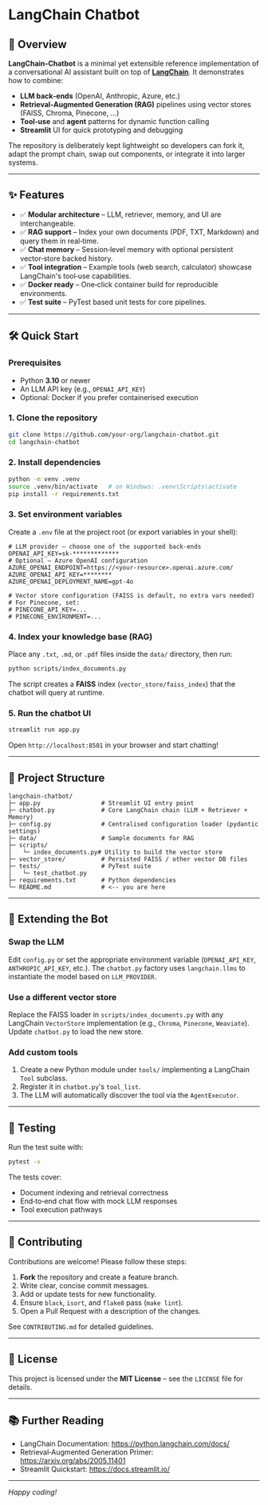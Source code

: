 # LangChain Chatbot

## 📖 Overview

**LangChain‑Chatbot** is a minimal yet extensible reference implementation of a conversational AI assistant built on top of **[LangChain](https://python.langchain.com/)**.  It demonstrates how to combine:

- **LLM back‑ends** (OpenAI, Anthropic, Azure, etc.)
- **Retrieval‑Augmented Generation (RAG)** pipelines using vector stores (FAISS, Chroma, Pinecone, …)
- **Tool‑use** and **agent** patterns for dynamic function calling
- **Streamlit** UI for quick prototyping and debugging

The repository is deliberately kept lightweight so developers can fork it, adapt the prompt chain, swap out components, or integrate it into larger systems.

---

## ✨ Features

- ✅ **Modular architecture** – LLM, retriever, memory, and UI are interchangeable.
- ✅ **RAG support** – Index your own documents (PDF, TXT, Markdown) and query them in real‑time.
- ✅ **Chat memory** – Session‑level memory with optional persistent vector‑store backed history.
- ✅ **Tool integration** – Example tools (web search, calculator) showcase LangChain's tool‑use capabilities.
- ✅ **Docker ready** – One‑click container build for reproducible environments.
- ✅ **Test suite** – PyTest based unit tests for core pipelines.

---

## 🛠️ Quick Start

### Prerequisites

- Python **3.10** or newer
- An LLM API key (e.g., `OPENAI_API_KEY`)
- Optional: Docker if you prefer containerised execution

### 1. Clone the repository

```bash
git clone https://github.com/your-org/langchain-chatbot.git
cd langchain-chatbot
```

### 2. Install dependencies

```bash
python -m venv .venv
source .venv/bin/activate   # on Windows: .venv\Scripts\activate
pip install -r requirements.txt
```

### 3. Set environment variables

Create a `.env` file at the project root (or export variables in your shell):

```dotenv
# LLM provider – choose one of the supported back‑ends
OPENAI_API_KEY=sk-*************
# Optional – Azure OpenAI configuration
AZURE_OPENAI_ENDPOINT=https://<your-resource>.openai.azure.com/
AZURE_OPENAI_API_KEY=********
AZURE_OPENAI_DEPLOYMENT_NAME=gpt-4o

# Vector store configuration (FAISS is default, no extra vars needed)
# For Pinecone, set:
# PINECONE_API_KEY=...
# PINECONE_ENVIRONMENT=...
```

### 4. Index your knowledge base (RAG)

Place any `.txt`, `.md`, or `.pdf` files inside the `data/` directory, then run:

```bash
python scripts/index_documents.py
```

The script creates a **FAISS** index (`vector_store/faiss_index`) that the chatbot will query at runtime.

### 5. Run the chatbot UI

```bash
streamlit run app.py
```

Open `http://localhost:8501` in your browser and start chatting!

---

## 📂 Project Structure

```
langchain-chatbot/
├─ app.py                 # Streamlit UI entry point
├─ chatbot.py             # Core LangChain chain (LLM + Retriever + Memory)
├─ config.py              # Centralised configuration loader (pydantic settings)
├─ data/                  # Sample documents for RAG
├─ scripts/
│   └─ index_documents.py# Utility to build the vector store
├─ vector_store/          # Persisted FAISS / other vector DB files
├─ tests/                 # PyTest suite
│   └─ test_chatbot.py
├─ requirements.txt       # Python dependencies
└─ README.md              # <‑‑ you are here
```

---

## 🧩 Extending the Bot

### Swap the LLM

Edit `config.py` or set the appropriate environment variable (`OPENAI_API_KEY`, `ANTHROPIC_API_KEY`, etc.). The `chatbot.py` factory uses `langchain.llms` to instantiate the model based on `LLM_PROVIDER`.

### Use a different vector store

Replace the FAISS loader in `scripts/index_documents.py` with any LangChain `VectorStore` implementation (e.g., `Chroma`, `Pinecone`, `Weaviate`). Update `chatbot.py` to load the new store.

### Add custom tools

1. Create a new Python module under `tools/` implementing a LangChain `Tool` subclass.
2. Register it in `chatbot.py`'s `tool_list`.
3. The LLM will automatically discover the tool via the `AgentExecutor`.

---

## 🧪 Testing

Run the test suite with:

```bash
pytest -v
```

The tests cover:
- Document indexing and retrieval correctness
- End‑to‑end chat flow with mock LLM responses
- Tool execution pathways

---

## 🤝 Contributing

Contributions are welcome! Please follow these steps:

1. **Fork** the repository and create a feature branch.
2. Write clear, concise commit messages.
3. Add or update tests for new functionality.
4. Ensure `black`, `isort`, and `flake8` pass (`make lint`).
5. Open a Pull Request with a description of the changes.

See `CONTRIBUTING.md` for detailed guidelines.

---

## 📜 License

This project is licensed under the **MIT License** – see the `LICENSE` file for details.

---

## 📚 Further Reading

- LangChain Documentation: https://python.langchain.com/docs/
- Retrieval‑Augmented Generation Primer: https://arxiv.org/abs/2005.11401
- Streamlit Quickstart: https://docs.streamlit.io/

---

*Happy coding!*